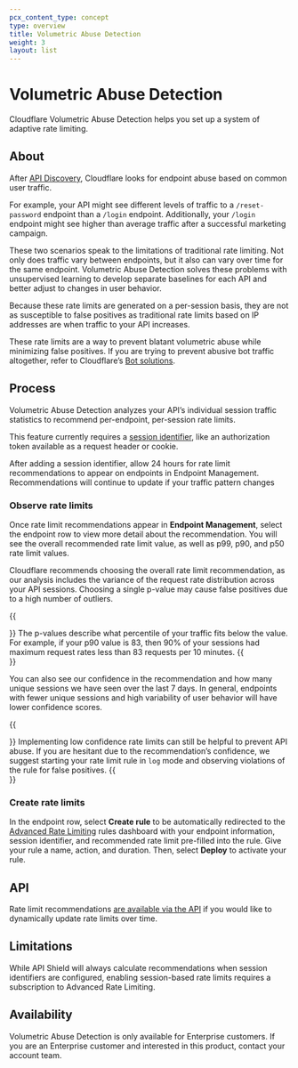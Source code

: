 ```yaml
---
pcx_content_type: concept
type: overview
title: Volumetric Abuse Detection
weight: 3
layout: list
---
```


# Volumetric Abuse Detection

Cloudflare Volumetric Abuse Detection helps you set up a system of adaptive rate limiting.

## About

After [API Discovery](/api-shield/security/api-discovery/), Cloudflare looks for endpoint abuse based on common user traffic.

For example, your API might see different levels of traffic to a `/reset-password` endpoint than a `/login` endpoint. Additionally, your `/login` endpoint might see higher than average traffic after a successful marketing campaign.

These two scenarios speak to the limitations of traditional rate limiting. Not only does traffic vary between endpoints, but it also can vary over time for the same endpoint. Volumetric Abuse Detection solves these problems with unsupervised learning to develop separate baselines for each API and better adjust to changes in user behavior.

Because these rate limits are generated on a per-session basis, they are not as susceptible to false positives as traditional rate limits based on IP addresses are when traffic to your API increases.

These rate limits are a way to prevent blatant volumetric abuse while minimizing false positives. If you are trying to prevent abusive bot traffic altogether, refer to Cloudflare’s [Bot solutions](/bots/).

## Process

Volumetric Abuse Detection analyzes your API’s individual session traffic statistics to recommend per-endpoint, per-session rate limits.

This feature currently requires a [session identifier](/api-shield/get-started/#set-up-session-identifiers), like an authorization token available as a request header or cookie.

After adding a session identifier, allow 24 hours for rate limit recommendations to appear on endpoints in Endpoint Management. Recommendations will continue to update if your traffic pattern changes

### Observe rate limits

Once rate limit recommendations appear in **Endpoint Management**, select the endpoint row to view more detail about the recommendation. You will see the overall recommended rate limit value, as well as p99, p90, and p50 rate limit values.

Cloudflare recommends choosing the overall rate limit recommendation, as our analysis includes the variance of the request rate distribution across your API sessions. Choosing a single p-value may cause false positives due to a high number of outliers.

{{<Aside type="Note">}}
The p-values describe what percentile of your traffic fits below the value. For example, if your p90 value is 83, then 90% of your sessions had maximum request rates less than 83 requests per 10 minutes.
{{</Aside>}}

You can also see our confidence in the recommendation and how many unique sessions we have seen over the last 7 days. In general, endpoints with fewer unique sessions and high variability of user behavior will have lower confidence scores.

{{<Aside type="Note">}}
Implementing low confidence rate limits can still be helpful to prevent API abuse. If you are hesitant due to the recommendation’s confidence, we suggest starting your rate limit rule in `log` mode and observing violations of the rule for false positives.
{{</Aside>}}

### Create rate limits

In the endpoint row, select **Create rule** to be automatically redirected to the [Advanced Rate Limiting](waf/rate-limiting-rules/create-zone-dashboard/) rules dashboard with your endpoint information, session identifier, and recommended rate limit pre-filled into the rule. Give your rule a name, action, and duration. Then, select **Deploy** to activate your rule.

## API

Rate limit recommendations [are available via the API](/api/operations/api-shield-endpoint-management-retrieve-information-about-an-operation) if you would like to dynamically update rate limits over time.

## Limitations

While API Shield will always calculate recommendations when session identifiers are configured, enabling session-based rate limits requires a subscription to Advanced Rate Limiting.

## Availability

Volumetric Abuse Detection is only available for Enterprise customers. If you are an Enterprise customer and interested in this product, contact your account team.